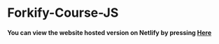 # Forkify-Course-JS

#### You can view the website hosted version on Netlify by pressing [Here](https://maes-forkify.netlify.app/)
